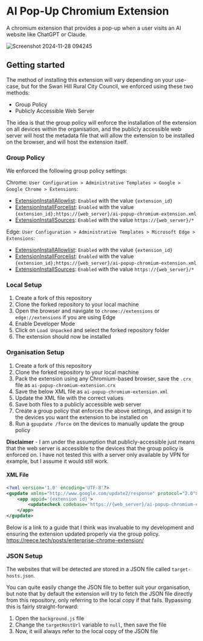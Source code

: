 # AI Pop-Up Chromium Extension

A chromium extension that provides a pop-up when a user visits an AI website like ChatGPT or Claude.

![Screenshot 2024-11-28 094245](https://github.com/user-attachments/assets/b53c99ad-27af-4fa1-ad19-e97c12012929)

## Getting started

The method of installing this extension will vary depending on your use-case, but for the Swan Hill Rural City Council, we enforced using these two methods:

- Group Policy
- Publicly Accessible Web Server

The idea is that the group policy will enforce the installation of the extension on all devices within the organisation, and the publicly accessible web server will host the metadata file that will allow the extension to be installed on the browser, and will host the extension itself.

### Group Policy

We enforced the following group policy settings:

Chrome: `User Configuration > Administrative Templates > Google > Google Chrome > Extensions`:

- [ExtensionInstallAllowlist](https://chromeenterprise.google/policies/?policy=ExtensionInstallAllowlist): `Enabled` with the value `{extension_id}`
- [ExtensionInstallForcelist](https://chromeenterprise.google/policies/?policy=ExtensionInstallForcelist): `Enabled` with the value `{extension_id};https://{web_server}/ai-popup-chromium-extension.xml`
- [ExtensionInstallSources](https://chromeenterprise.google/policies/?policy=ExtensionInstallSources): `Enabled` with the value `https://{web_server}/*`

Edge: `User Configuration > Administrative Templates > Microsoft Edge > Extensions`:

- [ExtensionInstallAllowlist](https://docs.microsoft.com/en-us/deployedge/microsoft-edge-policies#extensioninstallallowlist): `Enabled` with the value `{extension_id}`
- [ExtensionInstallForcelist](https://docs.microsoft.com/en-us/deployedge/microsoft-edge-policies#extensioninstallforcelist): `Enabled` with the value `{extension_id};https://{web_server}/ai-popup-chromium-extension.xml`
- [ExtensionInstallSources](https://docs.microsoft.com/en-us/deployedge/microsoft-edge-policies#extensioninstallsources): `Enabled` with the value `https://{web_server}/*`

### Local Setup

1. Create a fork of this repository
2. Clone the forked repository to your local machine
3. Open the browser and navigate to `chrome://extensions` or `edge://extensions` if you are using Edge
4. Enable Developer Mode
5. Click on `Load Unpacked` and select the forked repository folder
6. The extension should now be installed

### Organisation Setup

1. Create a fork of this repository
2. Clone the forked repository to your local machine
3. Pack the extension using any Chromium-based browser, save the `.crx` file as `ai-popup-chromium-extension.crx`
4. Save the below XML file as `ai-popup-chromium-extension.xml`
5. Update the XML file with the correct values
6. Save both files to a publicly accessible web server
7. Create a group policy that enforces the above settings, and assign it to the devices you want the extension to be installed on
8. Run a `gpupdate /force` on the devices to manually update the group policy

**Disclaimer** - I am under the assumption that publicly-accessible just means that the web server is accessible to the devices that the group policy is enforced on. I have not tested this with a server only available by VPN for example, but I assume it would still work.

#### XML File

```xml
<?xml version='1.0' encoding='UTF-8'?>
<gupdate xmlns="http://www.google.com/update2/response" protocol="2.0">
    <app appid='{extension id}'>
        <updatecheck codebase='https://{web_server}/ai-popup-chromium-extension.crx' version='1.0.0' />
    </app>
</gupdate>
```

Below is a link to a guide that I think was invaluable to my development and ensuring the extension updated properly via the group policy.
<https://reece.tech/posts/enterprise-chrome-extension/>

### JSON Setup

The websites that will be detected are stored in a JSON file called `target-hosts.json`.

You can quite easily change the JSON file to better suit your organisation, but note that by default the extension will try to fetch the JSON file directly from this repository, only referring to the local copy if that fails. Bypassing this is fairly straight-forward:

1. Open the `background.js` file
2. Change the `targetHostUrl` variable to `null`, then save the file
3. Now, it will always refer to the local copy of the JSON file
